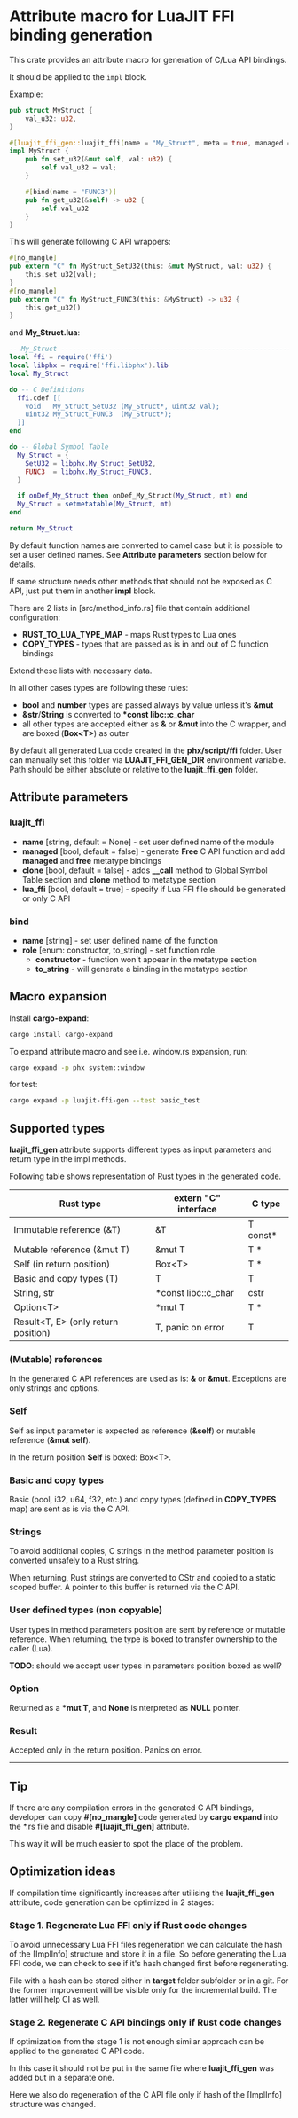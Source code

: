 # Attribute macro for LuaJIT FFI binding generation

This crate provides an attribute macro for generation of C/Lua API bindings.

It should be applied to the `impl` block.

Example:
```rust
pub struct MyStruct {
    val_u32: u32,
}

#[luajit_ffi_gen::luajit_ffi(name = "My_Struct", meta = true, managed = true)]
impl MyStruct {
    pub fn set_u32(&mut self, val: u32) {
        self.val_u32 = val;
    }

    #[bind(name = "FUNC3")]
    pub fn get_u32(&self) -> u32 {
        self.val_u32
    }
}
```

This will generate following C API wrappers:
```rust
#[no_mangle]
pub extern "C" fn MyStruct_SetU32(this: &mut MyStruct, val: u32) {
    this.set_u32(val);
}
#[no_mangle]
pub extern "C" fn MyStruct_FUNC3(this: &MyStruct) -> u32 {
    this.get_u32()
}
```

and **My_Struct.lua**:
```lua
-- My_Struct -------------------------------------------------------------------
local ffi = require('ffi')
local libphx = require('ffi.libphx').lib
local My_Struct

do -- C Definitions
  ffi.cdef [[
    void   My_Struct_SetU32 (My_Struct*, uint32 val);
    uint32 My_Struct_FUNC3  (My_Struct*);
  ]]
end

do -- Global Symbol Table
  My_Struct = {
    SetU32 = libphx.My_Struct_SetU32,
    FUNC3  = libphx.My_Struct_FUNC3,
  }

  if onDef_My_Struct then onDef_My_Struct(My_Struct, mt) end
  My_Struct = setmetatable(My_Struct, mt)
end

return My_Struct
```

By default function names are converted to camel case but it is possible to set a user defined names. See **Attribute parameters** section below for details.

If same structure needs other methods that should not be exposed as C API, just put them in another **impl** block.

There are 2 lists in [src/method_info.rs] file that contain additional configuration:
- **RUST_TO_LUA_TYPE_MAP** - maps Rust types to Lua ones
- **COPY_TYPES** - types that are passed as is in and out of C function bindings

Extend these lists with necessary data.

In all other cases types are following these rules:
- **bool** and **number** types  are passed always by value unless it's **&mut**
- **&str**/**String** is converted to **\*const libc::c_char**
- all other types are accepted either as **&** or **&mut** into the C wrapper, and are boxed (**Box\<T\>**) as outer

By default all generated Lua code created in the **phx/script/ffi** folder. User can manually set this folder via **LUAJIT_FFI_GEN_DIR** environment variable. Path should be either absolute or relative to the **luajit_ffi_gen** folder.

## Attribute parameters

### luajit_ffi

- **name** [string, default = None] - set user defined name of the module
- **managed** [bool, default = false] - generate **Free** C API function and add **managed** and **free** metatype bindings
- **clone** [bool, default = false] - adds **__call** method to Global Symbol Table section and **clone** method to metatype section
- **lua_ffi** [bool, default = true] - specify if Lua FFI file should be generated or only C API

### bind
- **name** [string] - set user defined name of the function
- **role** [enum: constructor, to_string] - set function role.
  - **constructor** - function won't appear in the metatype section
  - **to_string** - will generate a binding in the metatype section

## Macro expansion

Install **cargo-expand**:
```bash
cargo install cargo-expand
```

To expand attribute macro and see i.e. window.rs expansion, run:
```bash
cargo expand -p phx system::window
```

for test:
```bash
cargo expand -p luajit-ffi-gen --test basic_test
```

## Supported types

**luajit_ffi_gen** attribute supports different types as input parameters and return type in the impl methods.

Following table shows representation of Rust types in the generated code.

| Rust type                            | extern "C" interface         | C type |
| ------------------------------------ | ------------------- | ---------- |
| Immutable reference (&T)             | &T                  | T const*   |
| Mutable reference (&mut T)           | &mut T              | T *        |
| Self (in return position)            | Box\<T>             | T *        |
| Basic and copy types (T)             | T                   | T          |
| String, str                          | *const libc::c_char | cstr       |
| Option\<T>                           | *mut T              | T *        |
| Result\<T, E> (only return position) | T, panic on error   | T          |

### (Mutable) references

In the generated C API references are used as is: **&** or **&mut**. Exceptions are only strings and options.

### Self

Self as input parameter is expected as reference (**&self**) or mutable reference (**&mut self**).

In the return position **Self** is boxed: Box\<T>.

### Basic and copy types

Basic (bool, i32, u64, f32, etc.) and copy types (defined in **COPY_TYPES** map) are sent as is via the C API.

### Strings

To avoid additional copies, C strings in the method parameter position is converted unsafely to a Rust string.

When returning, Rust strings are converted to CStr and copied to a static scoped buffer. A pointer to this buffer is returned via the C API.

### User defined types (non copyable)

User types in method parameters position are sent by reference or mutable reference. When returning, the type is boxed to transfer ownership to the caller (Lua).

**TODO**: should we accept user types in parameters position boxed as well?

### Option

Returned as a **\*mut T**, and **None** is nterpreted as **NULL** pointer.

### Result

Accepted only in the return position. Panics on error.

---
## Tip

If there are any compilation errors in the generated C API bindings, developer can copy **#[no_mangle]** code generated by **cargo expand** into the *.rs file and disable **#[luajit_ffi_gen]** attribute.

This way it will be much easier to spot the place of the problem.

## Optimization ideas

If compilation time significantly increases after utilising the **luajit_ffi_gen** attribute, code generation can be optimized in 2 stages:

### Stage 1. Regenerate Lua FFI only if Rust code changes

To avoid unnecessary Lua FFI files regeneration we can calculate the hash of the [ImplInfo] structure and store it in a file. So before generating the Lua FFI code, we can check to see if it's hash changed first before regenerating.

File with a hash can be stored either in **target** folder subfolder or in a git. For the former improvement will be visible only for the incremental build. The latter will help CI as well.

### Stage 2. Regenerate C API bindings only if Rust code changes

If optimization from the stage 1 is not enough similar approach can be applied to the generated C API code.

In this case it should not be put in the same file where **luajit_ffi_gen** was added but in a separate one.

Here we also do regeneration of the C API file only if hash of the [ImplInfo] structure was changed.
